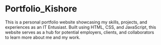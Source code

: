 # Portfolio_Kishore
This is a personal portfolio website showcasing my skills, projects, and experiences as an IT Entusiast. Built using HTML, CSS, and JavaScript, this website serves as a hub for potential employers, clients, and collaborators to learn more about me and my work.
